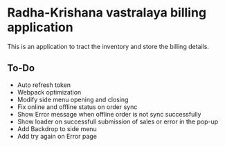 # Radha-Krishana vastralaya billing application

This is an application to tract the inventory and store the billing details.

## To-Do

- Auto refresh token
- Webpack optimization
- Modify side menu opening and closing
- Fix online and offline status on order sync
- Show Error message when offline order is not sync successfully
- Show loader on successfull submission of sales or error in the pop-up
- Add Backdrop to side menu
- Add try again on Error page
